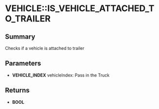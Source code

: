 # VEHICLE::IS_VEHICLE_ATTACHED_TO_TRAILER

## Summary
Checks if a vehicle is attached to trailer

## Parameters
* **VEHICLE_INDEX** vehicleIndex: Pass in the Truck

## Returns
* **BOOL**